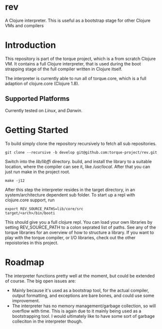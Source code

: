 # rev

A Clojure interpreter. This is useful as a bootstrap stage for other Clojure VMs and compilers

# Introduction

This repository is part of the torque project, which is a from scratch Clojure VM. 
It contains a full Clojure interpreter, that is used during the boot strapping stage
of the full compiler written in Clojure itself.

The interpreter is currently able to run all of torque.core, which is a full adaption
of clojure.core (Clojure 1.8).

## Supported Platforms

Currently tested on *Linux*, and *Darwin*.

# Getting Started

To build simply clone the repository recursively to fetch all sub repositories.

    git clone --recursive -b develop git@github.com:torque-project/rev.git
    
Switch into the *lib/libffi* directory. build, and install the library to a suitable location, 
where the compiler can see it, like */usr/local*. After that you can just run make in 
the project root.

    make -j12
    
After this step the interpreter resides in the target directory, in an system/architecture 
dependent sub folder. To start up a repl with clojure.core support, run 

    export REV_SOURCE_PATHS=lib/core/src 
    target/<arch>/bin/booti
    
This should give you a full clojure repl. You can load your own libraries by setting
REV_SOURCE_PATH to a colon seprated list of paths.
See any of the torque libraries for an overview of how to structure a library.
If you want to play with the torque compiler, or I/O libraries, check out the
other repoistories in this project.

# Roadmap

The interpreter functions pretty well at the moment, but could be extended of 
course. The big open issues are:

* Mainly because it's used as a bootstrap tool, for the actual compiler,
output formatting, and exceptions are bare bones, and could use some 
improvement. 
* The interpreter has no memory management/garbage collection, so will overflow
with time. This is again due to it mainly being used as a bootstrapping tool. I
would ultimately like to have some sort of garbage colleciton in the interpreter though.

